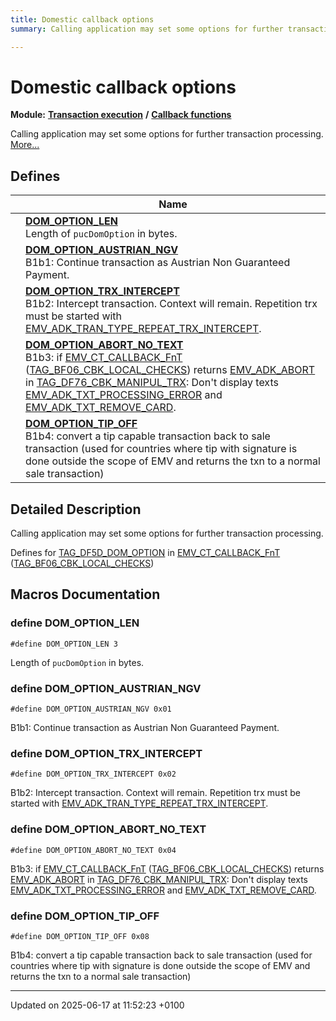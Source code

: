 ```yaml
---
title: Domestic callback options
summary: Calling application may set some options for further transaction processing. 

---
```


# Domestic callback options

**Module:** **[Transaction execution](group___a_d_k___t_r_x___e_x_e_c.md)** **/** **[Callback functions](group___t_l_v___c_a_l_l_b_c_k.md)**

Calling application may set some options for further transaction processing.  [More...](#detailed-description)

## Defines

|                | Name           |
| -------------- | -------------- |
|  | **[DOM_OPTION_LEN](group___c_b_c_k___d_o_m___o_p_t_i_o_n.md#define-dom-option-len)** <br>Length of `pucDomOption` in bytes.  |
|  | **[DOM_OPTION_AUSTRIAN_NGV](group___c_b_c_k___d_o_m___o_p_t_i_o_n.md#define-dom-option-austrian-ngv)** <br>B1b1: Continue transaction as Austrian Non Guaranteed Payment.  |
|  | **[DOM_OPTION_TRX_INTERCEPT](group___c_b_c_k___d_o_m___o_p_t_i_o_n.md#define-dom-option-trx-intercept)** <br>B1b2: Intercept transaction. Context will remain. Repetition trx must be started with [EMV_ADK_TRAN_TYPE_REPEAT_TRX_INTERCEPT]().  |
|  | **[DOM_OPTION_ABORT_NO_TEXT](group___c_b_c_k___d_o_m___o_p_t_i_o_n.md#define-dom-option-abort-no-text)** <br>B1b3: if [EMV_CT_CALLBACK_FnT]() ([TAG_BF06_CBK_LOCAL_CHECKS](group___c_b_c_k___f_c_t___t_a_g_s.md#define-tag-bf06-cbk-local-checks)) returns [EMV_ADK_ABORT](group___a_d_k___r_e_t___c_o_d_e.md#define-emv-adk-abort) in [TAG_DF76_CBK_MANIPUL_TRX](group___t_l_v___c_b_c_k___t_l_v.md#define-tag-df76-cbk-manipul-trx): Don't display texts [EMV_ADK_TXT_PROCESSING_ERROR](group___a_p_p_l_i___t_e_x_t_s.md#define-emv-adk-txt-processing-error) and [EMV_ADK_TXT_REMOVE_CARD](group___a_p_p_l_i___t_e_x_t_s.md#define-emv-adk-txt-remove-card).  |
|  | **[DOM_OPTION_TIP_OFF](group___c_b_c_k___d_o_m___o_p_t_i_o_n.md#define-dom-option-tip-off)** <br>B1b4: convert a tip capable transaction back to sale transaction (used for countries where tip with signature is done outside the scope of EMV and returns the txn to a normal sale transaction)  |

## Detailed Description

Calling application may set some options for further transaction processing. 

Defines for [TAG_DF5D_DOM_OPTION](group___v_e_r_i___p_r_i_m___t_a_g_s.md#define-tag-df5d-dom-option) in [EMV_CT_CALLBACK_FnT](adk__emv__contactless__programmers__guide_8dox.md#typedef-emv-ct-callback-fnt) ([TAG_BF06_CBK_LOCAL_CHECKS](group___c_b_c_k___f_c_t___t_a_g_s.md#define-tag-bf06-cbk-local-checks)) 




## Macros Documentation

### define DOM_OPTION_LEN

```
#define DOM_OPTION_LEN 3
```

Length of `pucDomOption` in bytes. 

### define DOM_OPTION_AUSTRIAN_NGV

```
#define DOM_OPTION_AUSTRIAN_NGV 0x01
```

B1b1: Continue transaction as Austrian Non Guaranteed Payment. 

### define DOM_OPTION_TRX_INTERCEPT

```
#define DOM_OPTION_TRX_INTERCEPT 0x02
```

B1b2: Intercept transaction. Context will remain. Repetition trx must be started with [EMV_ADK_TRAN_TYPE_REPEAT_TRX_INTERCEPT](). 

### define DOM_OPTION_ABORT_NO_TEXT

```
#define DOM_OPTION_ABORT_NO_TEXT 0x04
```

B1b3: if [EMV_CT_CALLBACK_FnT]() ([TAG_BF06_CBK_LOCAL_CHECKS](group___c_b_c_k___f_c_t___t_a_g_s.md#define-tag-bf06-cbk-local-checks)) returns [EMV_ADK_ABORT](group___a_d_k___r_e_t___c_o_d_e.md#define-emv-adk-abort) in [TAG_DF76_CBK_MANIPUL_TRX](group___t_l_v___c_b_c_k___t_l_v.md#define-tag-df76-cbk-manipul-trx): Don't display texts [EMV_ADK_TXT_PROCESSING_ERROR](group___a_p_p_l_i___t_e_x_t_s.md#define-emv-adk-txt-processing-error) and [EMV_ADK_TXT_REMOVE_CARD](group___a_p_p_l_i___t_e_x_t_s.md#define-emv-adk-txt-remove-card). 

### define DOM_OPTION_TIP_OFF

```
#define DOM_OPTION_TIP_OFF 0x08
```

B1b4: convert a tip capable transaction back to sale transaction (used for countries where tip with signature is done outside the scope of EMV and returns the txn to a normal sale transaction) 



-------------------------------

Updated on 2025-06-17 at 11:52:23 +0100